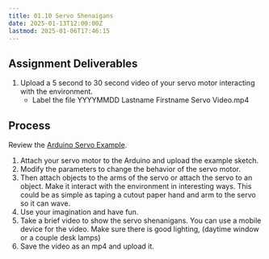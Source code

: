 ```yaml
---
title: 01.10 Servo Shenaigans
date: 2025-01-13T12:00:00Z
lastmod: 2025-01-06T17:46:15
---
```


## Assignment Deliverables

1. Upload a 5 second to 30 second video of your servo motor interacting with the environment.
   - Label the file YYYYMMDD Lastname Firstname Servo Video.mp4

## Process

Review the [Arduino Servo Example](./01-08-arduino-servo.md).

1. Attach your servo motor to the Arduino and upload the example sketch.
2. Modify the parameters to change the behavior of the servo motor.
3. Then attach objects to the arms of the servo or attach the servo to an object. Make it interact with the environment in interesting ways. This could be as simple as taping a cutout paper hand and arm to the servo so it can wave.
4. Use your imagination and have fun.
5. Take a brief video to show the servo shenanigans. You can use a mobile device for the video. Make sure there is good lighting, (daytime window or a couple desk lamps)
6. Save the video as an mp4 and upload it.
